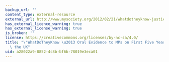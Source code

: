 ```yaml
---
backup_url: ''
content_type: external-resource
external_url: http://www.mysociety.org/2012/02/21/whatdotheyknow-justice-ctte/
has_external_licence_warning: true
has_external_license_warning: true
is_broken: ''
license: https://creativecommons.org/licenses/by-nc-sa/4.0/
title: "\"WhatDoTheyKnow \u2013 Oral Evidence to MPs on First Five Years of FOI in\
  \ the UK"
uid: a28022a9-8852-4c8b-bf6b-78019e3eca01
---
```

